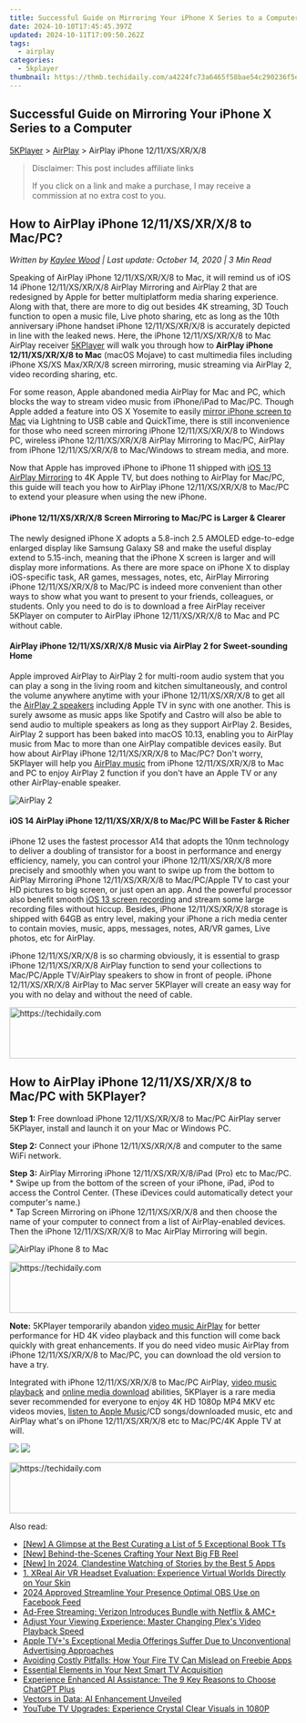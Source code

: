 ```yaml
---
title: Successful Guide on Mirroring Your iPhone X Series to a Computer
date: 2024-10-10T17:45:45.397Z
updated: 2024-10-11T17:09:50.262Z
tags:
  - airplay
categories:
  - 5kplayer
thumbnail: https://thmb.techidaily.com/a4224fc73a6465f58bae54c290236f5e5e431174596ef739d111ede45824dcdd.png
---
```


## Successful Guide on Mirroring Your iPhone X Series to a Computer

[5KPlayer](https://tools.techidaily.com/5kplayer/products/) \> [AirPlay](https://tools.techidaily.com/5kplayer/airplay/) \> AirPlay iPhone 12/11/XS/XR/X/8

>  Disclaimer: This post includes affiliate links
>
>  If you click on a link and make a purchase, I may receive a commission at no extra cost to you.
>

## How to AirPlay iPhone 12/11/XS/XR/X/8 to Mac/PC?

 _Written by [Kaylee Wood](https://www.quora.com/profile/Amanda-Hu-21) | Last update: October 14, 2020 | 3 Min Read_

Speaking of AirPlay iPhone 12/11/XS/XR/X/8 to Mac, it will remind us of iOS 14 iPhone 12/11/XS/XR/X/8 AirPlay Mirroring and AirPlay 2 that are redesigned by Apple for better multiplatform media sharing experience. Along with that, there are more to dig out besides 4K streaming, 3D Touch function to open a music file, Live photo sharing, etc as long as the 10th anniversary iPhone handset iPhone 12/11/XS/XR/X/8 is accurately depicted in line with the leaked news. Here, the iPhone 12/11/XS/XR/X/8 to Mac AirPlay receiver [5KPlayer](https://tools.techidaily.com/5kplayer/products/) will walk you through how to **AirPlay iPhone 12/11/XS/XR/X/8 to Mac** (macOS Mojave) to cast multimedia files including iPhone XS/XS Max/XR/X/8 screen mirroring, music streaming via AirPlay 2, video recording sharing, etc.

For some reason, Apple abandoned media AirPlay for Mac and PC, which blocks the way to stream video music from iPhone/iPad to Mac/PC. Though Apple added a feature into OS X Yosemite to easily [mirror iPhone screen to Mac](https://tools.techidaily.com/5kplayer/airplay/) via Lightning to USB cable and QuickTime, there is still inconvenience for those who need screen mirroring iPhone 12/11/XS/XR/X/8 to Windows PC, wireless iPhone 12/11/XS/XR/X/8 AirPlay Mirroring to Mac/PC, AirPlay from iPhone 12/11/XS/XR/X/8 to Mac/Windows to stream media, and more.

Now that Apple has improved iPhone to iPhone 11 shipped with [iOS 13 AirPlay Mirroring](https://tools.techidaily.com/5kplayer/airplay/) to 4K Apple TV, but does nothing to AirPlay for Mac/PC, this guide will teach you how to AirPlay iPhone 12/11/XS/XR/X/8 to Mac/PC to extend your pleasure when using the new iPhone.

#### **iPhone 12/11/XS/XR/X/8 Screen Mirroring to Mac/PC is Larger & Clearer**

The newly designed iPhone X adopts a 5.8-inch 2.5 AMOLED edge-to-edge enlarged display like Samsung Galaxy S8 and make the useful display extend to 5.15-inch, meaning that the iPhone X screen is larger and will display more informations. As there are more space on iPhone X to display iOS-specific task, AR games, messages, notes, etc, AirPlay Mirroring iPhone 12/11/XS/XR/X/8 to Mac/PC is indeed more convenient than other ways to show what you want to present to your friends, colleagues, or students. Only you need to do is to download a free AirPlay receiver 5KPlayer on computer to AirPlay iPhone 12/11/XS/XR/X/8 to Mac and PC without cable.

#### **AirPlay iPhone 12/11/XS/XR/X/8 Music via AirPlay 2 for Sweet-sounding Home**

Apple improved AirPlay to AirPlay 2 for multi-room audio system that you can play a song in the living room and kitchen simultaneously, and control the volume anywhere anytime with your iPhone 12/11/XS/XR/X/8 to get all the [AirPlay 2 speakers](https://tools.techidaily.com/5kplayer/airplay/) including Apple TV in sync with one another. This is surely awsome as music apps like Spotify and Castro will also be able to send audio to multiple speakers as long as they support AirPlay 2\. Besides, AirPlay 2 support has been baked into macOS 10.13, enabling you to AirPlay music from Mac to more than one AirPlay compatible devices easily. But how about AirPlay iPhone 12/11/XS/XR/X/8 to Mac/PC? Don't worry, 5KPlayer will help you [AirPlay music](https://tools.techidaily.com/5kplayer/airplay/) from iPhone 12/11/XS/XR/X/8 to Mac and PC to enjoy AirPlay 2 function if you don't have an Apple TV or any other AirPlay-enable speaker.

![AirPlay 2](https://www.5kplayer.com/airplay/img/airplay-2.jpg) 

#### **iOS 14 AirPlay iPhone 12/11/XS/XR/X/8 to Mac/PC Will be Faster & Richer**

iPhone 12 uses the fastest processor A14 that adopts the 10nm technology to deliver a doubling of transistor for a boost in performance and energy efficiency, namely, you can control your iPhone 12/11/XS/XR/X/8 more precisely and smoothly when you want to swipe up from the bottom to AirPlay Mirroring iPhone 12/11/XS/XR/X/8 to Mac/PC/Apple TV to cast your HD pictures to big screen, or just open an app. And the powerful processor also benefit smooth [iOS 13 screen recording](https://tools.techidaily.com/5kplayer/airplay/) and stream some large recording files without hiccup. Besides, iPhone 12/11/XS/XR/X/8 storage is shipped with 64GB as entry level, making your iPhone a rich media center to contain movies, music, apps, messages, notes, AR/VR games, Live photos, etc for AirPlay.

iPhone 12/11/XS/XR/X/8 is so charming obviously, it is essential to grasp iPhone 12/11/XS/XR/X/8 AirPlay function to send your collections to Mac/PC/Apple TV/AirPlay speakers to show in front of people. iPhone 12/11/XS/XR/X/8 AirPlay to Mac server 5KPlayer will create an easy way for you with no delay and without the need of cable.

<!-- affiliate ads begin -->
<a href="https://aligracehair.sjv.io/c/5597632/1938750/19272" target="_top" id="1938750">
  <img src="//a.impactradius-go.com/display-ad/19272-1938750" border="0" alt="https://techidaily.com" width="728" height="90"/>
</a>
<img height="0" width="0" src="https://aligracehair.sjv.io/i/5597632/1938750/19272" style="position:absolute;visibility:hidden;" border="0" />
<!-- affiliate ads end -->

## How to AirPlay iPhone 12/11/XS/XR/X/8 to Mac/PC with 5KPlayer?

 **Step 1:** Free download iPhone 12/11/XS/XR/X/8 to Mac/PC AirPlay server 5KPlayer, install and launch it on your Mac or Windows PC.

**Step 2:** Connect your iPhone 12/11/XS/XR/X/8 and computer to the same WiFi network.

**Step 3:** AirPlay Mirroring iPhone 12/11/XS/XR/X/8/iPad (Pro) etc to Mac/PC.  
\* Swipe up from the bottom of the screen of your iPhone, iPad, iPod to access the Control Center. (These iDevices could automatically detect your computer's name.)  
\* Tap Screen Mirroring on iPhone 12/11/XS/XR/X/8 and then choose the name of your computer to connect from a list of AirPlay-enabled devices. Then the iPhone 12/11/XS/XR/X/8 to Mac AirPlay Mirroring will begin.

![AirPlay iPhone 8 to Mac](https://www.5kplayer.com/airplay/img/airplay-mirroring-ios-11.jpg) 

<!-- affiliate ads begin -->
<a href="https://coinrule.sjv.io/c/5597632/1610918/18409" target="_top" id="1610918">
  <img src="//a.impactradius-go.com/display-ad/18409-1610918" border="0" alt="https://techidaily.com" width="728" height="90"/>
</a>
<img height="0" width="0" src="https://coinrule.sjv.io/i/5597632/1610918/18409" style="position:absolute;visibility:hidden;" border="0" />
<!-- affiliate ads end -->

**Note:** 5KPlayer temporarily abandon [video music AirPlay](https://tools.techidaily.com/5kplayer/airplay/) for better performance for HD 4K video playback and this function will come back quickly with great enhancements. If you do need video music AirPlay from iPhone 12/11/XS/XR/X/8 to Mac/PC, you can download the old version to have a try.

Integrated with iPhone 12/11/XS/XR/X/8 to Mac/PC AirPlay, [video music playback](https://tools.techidaily.com/5kplayer/video-music-player/) and [online media download](https://tools.techidaily.com/5kplayer/youtube-download/) abilities, 5KPlayer is a rare media sever recommended for everyone to enjoy 4K HD 1080p MP4 MKV etc videos movies, [listen to Apple Music](https://tools.techidaily.com/5kplayer/video-music-player/)/CD songs/downloaded music, etc and AirPlay what's on iPhone 12/11/XS/XR/X/8 etc to Mac/PC/4K Apple TV at will.

[![](https://www.5kplayer.com/airplay/../button/freedownbackmac.png)](https://tools.techidaily.com/5kplayer/products/) [![](https://www.5kplayer.com/airplay/../button/freedownwhitewin.png)](https://tools.techidaily.com/5kplayer/products/)

<!-- affiliate ads begin -->
<a href="https://review-au.sjv.io/c/5597632/2098702/14409" target="_top" id="2098702">
  <img src="//a.impactradius-go.com/display-ad/14409-2098702" border="0" alt="https://techidaily.com" width="728" height="90"/>
</a>
<img height="0" width="0" src="https://review-au.sjv.io/i/5597632/2098702/14409" style="position:absolute;visibility:hidden;" border="0" />
<!-- affiliate ads end -->

<ins class="adsbygoogle"
     style="display:block"
     data-ad-format="autorelaxed"
     data-ad-client="ca-pub-7571918770474297"
     data-ad-slot="1223367746"></ins>

<ins class="adsbygoogle"
     style="display:block"
     data-ad-client="ca-pub-7571918770474297"
     data-ad-slot="8358498916"
     data-ad-format="auto"
     data-full-width-responsive="true"></ins>

<span class="atpl-alsoreadstyle">Also read:</span>
<div><ul>
<li><a href="https://extra-lessons.techidaily.com/new-a-glimpse-at-the-best-curating-a-list-of-5-exceptional-book-tts/"><u>[New] A Glimpse at the Best Curating a List of 5 Exceptional Book TTs</u></a></li>
<li><a href="https://facebook-video-content.techidaily.com/new-behind-the-scenes-crafting-your-next-big-fb-reel/"><u>[New] Behind-the-Scenes Crafting Your Next Big FB Reel</u></a></li>
<li><a href="https://instagram-clips.techidaily.com/new-in-2024-clandestine-watching-of-stories-by-the-best-5-apps/"><u>[New] In 2024, Clandestine Watching of Stories by the Best 5 Apps</u></a></li>
<li><a href="https://media-tips.techidaily.com/1-xreal-air-vr-headset-evaluation-experience-virtual-worlds-directly-on-your-skin/"><u>1. XReal Air VR Headset Evaluation: Experience Virtual Worlds Directly on Your Skin</u></a></li>
<li><a href="https://remote-screen-capture.techidaily.com/2024-approved-streamline-your-presence-optimal-obs-use-on-facebook-feed/"><u>2024 Approved Streamline Your Presence Optimal OBS Use on Facebook Feed</u></a></li>
<li><a href="https://media-tips.techidaily.com/ad-free-streaming-verizon-introduces-bundle-with-netflix-and-amcplus/"><u>Ad-Free Streaming: Verizon Introduces Bundle with Netflix & AMC+</u></a></li>
<li><a href="https://media-tips.techidaily.com/adjust-your-viewing-experience-master-changing-plexs-video-playback-speed/"><u>Adjust Your Viewing Experience: Master Changing Plex's Video Playback Speed</u></a></li>
<li><a href="https://media-tips.techidaily.com/apple-tvpluss-exceptional-media-offerings-suffer-due-to-unconventional-advertising-approaches/"><u>Apple TV+'s Exceptional Media Offerings Suffer Due to Unconventional Advertising Approaches</u></a></li>
<li><a href="https://media-tips.techidaily.com/avoiding-costly-pitfalls-how-your-fire-tv-can-mislead-on-freebie-apps/"><u>Avoiding Costly Pitfalls: How Your Fire TV Can Mislead on Freebie Apps</u></a></li>
<li><a href="https://buynow-help.techidaily.com/essential-elements-in-your-next-smart-tv-acquisition/"><u>Essential Elements in Your Next Smart TV Acquisition</u></a></li>
<li><a href="https://tech-haven.techidaily.com/experience-enhanced-ai-assistance-the-9-key-reasons-to-choose-chatgpt-plus/"><u>Experience Enhanced AI Assistance: The 9 Key Reasons to Choose ChatGPT Plus</u></a></li>
<li><a href="https://tech-hub.techidaily.com/vectors-in-data-ai-enhancement-unveiled/"><u>Vectors in Data: AI Enhancement Unveiled</u></a></li>
<li><a href="https://media-tips.techidaily.com/youtube-tv-upgrades-experience-crystal-clear-visuals-in-1080p/"><u>YouTube TV Upgrades: Experience Crystal Clear Visuals in 1080P</u></a></li>
</ul></div>

